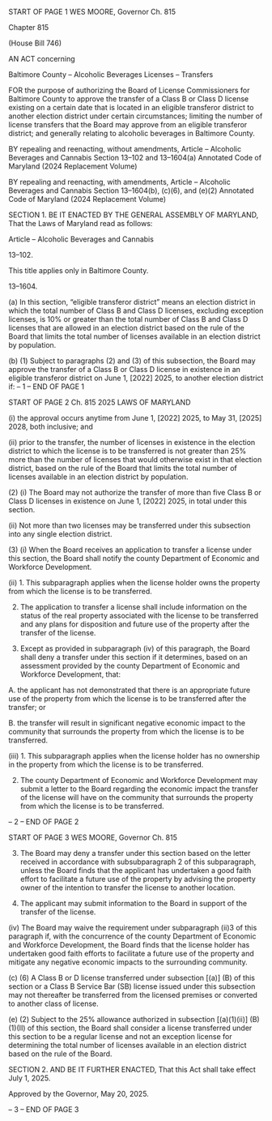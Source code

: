 START OF PAGE 1
WES MOORE, Governor Ch. 815

Chapter 815

(House Bill 746)

AN ACT concerning

Baltimore County – Alcoholic Beverages Licenses – Transfers

FOR the purpose of authorizing the Board of License Commissioners for Baltimore County
to approve the transfer of a Class B or Class D license existing on a certain date that
is located in an eligible transferor district to another election district under certain
circumstances; limiting the number of license transfers that the Board may approve
from an eligible transferor district; and generally relating to alcoholic beverages in
Baltimore County.

BY repealing and reenacting, without amendments,
Article – Alcoholic Beverages and Cannabis
Section 13–102 and 13–1604(a)
Annotated Code of Maryland
(2024 Replacement Volume)

BY repealing and reenacting, with amendments,
Article – Alcoholic Beverages and Cannabis
Section 13–1604(b), (c)(6), and (e)(2)
Annotated Code of Maryland
(2024 Replacement Volume)

SECTION 1. BE IT ENACTED BY THE GENERAL ASSEMBLY OF MARYLAND,
That the Laws of Maryland read as follows:

Article – Alcoholic Beverages and Cannabis

13–102.

This title applies only in Baltimore County.

13–1604.

(a) In this section, “eligible transferor district” means an election district in which
the total number of Class B and Class D licenses, excluding exception licenses, is 10% or
greater than the total number of Class B and Class D licenses that are allowed in an
election district based on the rule of the Board that limits the total number of licenses
available in an election district by population.

(b) (1) Subject to paragraphs (2) and (3) of this subsection, the Board may
approve the transfer of a Class B or Class D license in existence in an eligible transferor
district on June 1, [2022] 2025, to another election district if:
– 1 –
END OF PAGE 1

START OF PAGE 2
Ch. 815 2025 LAWS OF MARYLAND

(i) the approval occurs anytime from June 1, [2022] 2025, to May
31, [2025] 2028, both inclusive; and

(ii) prior to the transfer, the number of licenses in existence in the
election district to which the license is to be transferred is not greater than 25% more than
the number of licenses that would otherwise exist in that election district, based on the rule
of the Board that limits the total number of licenses available in an election district by
population.

(2) (i) The Board may not authorize the transfer of more than five Class
B or Class D licenses in existence on June 1, [2022] 2025, in total under this section.

(ii) Not more than two licenses may be transferred under this
subsection into any single election district.

(3) (i) When the Board receives an application to transfer a license
under this section, the Board shall notify the county Department of Economic and
Workforce Development.

(ii) 1. This subparagraph applies when the license holder owns
the property from which the license is to be transferred.

2. The application to transfer a license shall include
information on the status of the real property associated with the license to be transferred
and any plans for disposition and future use of the property after the transfer of the license.

3. Except as provided in subparagraph (iv) of this paragraph,
the Board shall deny a transfer under this section if it determines, based on an assessment
provided by the county Department of Economic and Workforce Development, that:

A. the applicant has not demonstrated that there is an
appropriate future use of the property from which the license is to be transferred after the
transfer; or

B. the transfer will result in significant negative economic
impact to the community that surrounds the property from which the license is to be
transferred.

(iii) 1. This subparagraph applies when the license holder has no
ownership in the property from which the license is to be transferred.

2. The county Department of Economic and Workforce
Development may submit a letter to the Board regarding the economic impact the transfer
of the license will have on the community that surrounds the property from which the
license is to be transferred.

– 2 –
END OF PAGE 2

START OF PAGE 3
WES MOORE, Governor Ch. 815

3. The Board may deny a transfer under this section based
on the letter received in accordance with subsubparagraph 2 of this subparagraph, unless
the Board finds that the applicant has undertaken a good faith effort to facilitate a future
use of the property by advising the property owner of the intention to transfer the license
to another location.

4. The applicant may submit information to the Board in
support of the transfer of the license.

(iv) The Board may waive the requirement under subparagraph (ii)3
of this paragraph if, with the concurrence of the county Department of Economic and
Workforce Development, the Board finds that the license holder has undertaken good faith
efforts to facilitate a future use of the property and mitigate any negative economic impacts
to the surrounding community.

(c) (6) A Class B or D license transferred under subsection [(a)] (B) of this
section or a Class B Service Bar (SB) license issued under this subsection may not
thereafter be transferred from the licensed premises or converted to another class of license.

(e) (2) Subject to the 25% allowance authorized in subsection [(a)(1)(ii)]
(B)(1)(II) of this section, the Board shall consider a license transferred under this section
to be a regular license and not an exception license for determining the total number of
licenses available in an election district based on the rule of the Board.

SECTION 2. AND BE IT FURTHER ENACTED, That this Act shall take effect July
1, 2025.

Approved by the Governor, May 20, 2025.

– 3 –
END OF PAGE 3